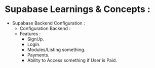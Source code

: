 # Supabase Learnings & Concepts :

- Supabase Backend Configuration :
  - Configuration Backend :
  - Features :
    - SignUp.
    - Login.
    - Modules/Listing something.
    - Payments.
    - Ability to Access something if User is Paid.
